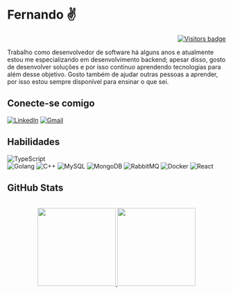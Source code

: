 # Fernando :v:
<p align="right">
  <a href="https://badges.pufler.dev">
      <img src="https://badges.pufler.dev/visits/Fernando-hub527/Fernando-hub527" alt="Visitors badge" />
   </a>
</p>

Trabalho como desenvolvedor de software há alguns anos e atualmente estou me especializando em desenvolvimento backend; apesar disso, gosto de desenvolver soluções e por isso continuo aprendendo tecnologias para além desse objetivo. Gosto também de ajudar outras pessoas a aprender, por isso estou sempre disponível para ensinar o que sei.

## Conecte-se comigo
[![LinkedIn](https://img.shields.io/badge/LinkedIn-000?style=for-the-badge&logo=linkedin&logoColor=0E76A8)](https://www.linkedin.com/in/fernando-coelho-saraiva-750a391b7)
[![Gmail](https://img.shields.io/badge/Gmail-D14836?style=for-the-badge&logo=gmail&logoColor=white)](mailto:fernandocoelhosaraivanando@gmail.com)


## Habilidades
![TypeScript](https://img.shields.io/badge/TypeScript-000?style=for-the-badge&logo=typescript)  
![Golang](https://img.shields.io/badge/Golang-06062C?style=for-the-badge&logo=go)
![C++](https://img.shields.io/badge/C%2B%2B-000?style=for-the-badge&logo=c%2B%2B&logoColor=00599C)
![MySQL](https://img.shields.io/badge/-MySQL-black?style=for-the-badge&logo=mysql)
![MongoDB](https://img.shields.io/badge/-Git-black?style=for-the-badge&logo=mongodb)
![RabbitMQ](https://img.shields.io/badge/-Git-black?style=for-the-badge&logo=rabbitmq)
![Docker](https://img.shields.io/badge/-Git-black?style=for-the-badge&logo=docker)
![React](https://img.shields.io/badge/-Git-black?style=for-the-badge&logo=react)



## GitHub Stats
<div align="center"><br>
    <a href="https://github.com/Fernando-hub527">
        <img height="180em" src="https://github-readme-stats.vercel.app/api?username=Fernando-hub527&show_icons=true&theme=github_dark&include_all_commits=true&count_private=true"/>
        <img height="180em" src="https://github-readme-stats.vercel.app/api/top-langs/?username=Fernando-hub527&layout=compact&langs_count=8&theme=github_dark&include_all_commits=true&count_private=true"/>
    </a>
</div>
